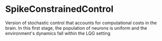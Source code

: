 # SpikeConstrainedControl

Version of stochastic control that accounts for computational costs in the brain. In this first stage, the population of neurons is uniform and the environment's dynamics fall within the LQG setting
